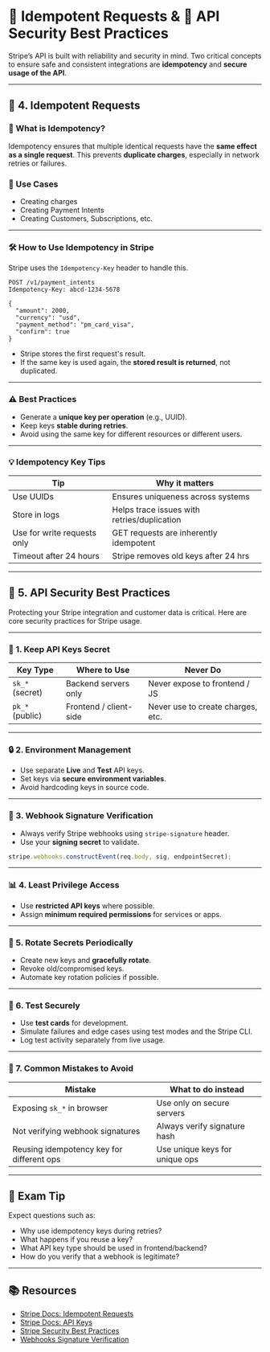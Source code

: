 # 🔁 Idempotent Requests & 🔐 API Security Best Practices

Stripe’s API is built with reliability and security in mind. Two critical concepts to ensure safe and consistent integrations are **idempotency** and **secure usage of the API**.

---

## 🔁 4. Idempotent Requests

### 🧠 What is Idempotency?

Idempotency ensures that multiple identical requests have the **same effect as a single request**. This prevents **duplicate charges**, especially in network retries or failures.

### 📌 Use Cases

- Creating charges
- Creating Payment Intents
- Creating Customers, Subscriptions, etc.

---

### 🛠 How to Use Idempotency in Stripe

Stripe uses the `Idempotency-Key` header to handle this.

```http
POST /v1/payment_intents
Idempotency-Key: abcd-1234-5678

{
  "amount": 2000,
  "currency": "usd",
  "payment_method": "pm_card_visa",
  "confirm": true
}
````

* Stripe stores the first request's result.
* If the same key is used again, the **stored result is returned**, not duplicated.

---

### ⚠️ Best Practices

* Generate a **unique key per operation** (e.g., UUID).
* Keep keys **stable during retries**.
* Avoid using the same key for different resources or different users.

---

### 💡 Idempotency Key Tips

| Tip                         | Why it matters                              |
| --------------------------- | ------------------------------------------- |
| Use UUIDs                   | Ensures uniqueness across systems           |
| Store in logs               | Helps trace issues with retries/duplication |
| Use for write requests only | GET requests are inherently idempotent      |
| Timeout after 24 hours      | Stripe removes old keys after 24 hrs        |

---

## 🔐 5. API Security Best Practices

Protecting your Stripe integration and customer data is critical. Here are core security practices for Stripe usage.

---

### 🔑 1. Keep API Keys Secret

| Key Type        | Where to Use           | Never Do                          |
| --------------- | ---------------------- | --------------------------------- |
| `sk_*` (secret) | Backend servers only   | Never expose to frontend / JS     |
| `pk_*` (public) | Frontend / client-side | Never use to create charges, etc. |

---

### 🔒 2. Environment Management

* Use separate **Live** and **Test** API keys.
* Set keys via **secure environment variables**.
* Avoid hardcoding keys in source code.

---

### 🛂 3. Webhook Signature Verification

* Always verify Stripe webhooks using `stripe-signature` header.
* Use your **signing secret** to validate.

```js
stripe.webhooks.constructEvent(req.body, sig, endpointSecret);
```

---

### 📊 4. Least Privilege Access

* Use **restricted API keys** where possible.
* Assign **minimum required permissions** for services or apps.

---

### 🚧 5. Rotate Secrets Periodically

* Create new keys and **gracefully rotate**.
* Revoke old/compromised keys.
* Automate key rotation policies if possible.

---

### 🧪 6. Test Securely

* Use **test cards** for development.
* Simulate failures and edge cases using test modes and the Stripe CLI.
* Log test activity separately from live usage.

---

### 🧠 7. Common Mistakes to Avoid

| Mistake                                   | What to do instead             |
| ----------------------------------------- | ------------------------------ |
| Exposing `sk_*` in browser                | Use only on secure servers     |
| Not verifying webhook signatures          | Always verify signature hash   |
| Reusing idempotency key for different ops | Use unique keys for unique ops |

---

## 🧠 Exam Tip

Expect questions such as:

* Why use idempotency keys during retries?
* What happens if you reuse a key?
* What API key type should be used in frontend/backend?
* How do you verify that a webhook is legitimate?

---

## 📚 Resources

* [Stripe Docs: Idempotent Requests](https://stripe.com/docs/api/idempotent_requests)
* [Stripe Docs: API Keys](https://stripe.com/docs/keys)
* [Stripe Security Best Practices](https://stripe.com/docs/security/guide)
* [Webhooks Signature Verification](https://stripe.com/docs/webhooks/signatures)